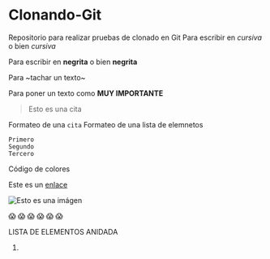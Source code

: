 # Clonando-Git
Repositorio para realizar pruebas de clonado en Git
Para escribir en *cursiva* o bien _cursiva_

Para escribir en **negrita** o bien __negrita__

Para ~tachar un texto~

Para poner un texto como **MUY IMPORTANTE**

>Esto es una cita

Formateo de una `cita`
Formateo de una lista de elemnetos
```
Primero 
Segundo
Tercero
```
Código de colores

Este es un [enlace](https://www3.animeflv.net/)

![Esto es una imágen](https://static.wikia.nocookie.net/doblaje/images/8/8d/One_Piece.png/revision/latest?cb=20190727212440&path-prefix=es)

 :scream:  :scream:  :scream:  :scream:  :scream:  :scream:

LISTA DE ELEMENTOS ANIDADA

1.
